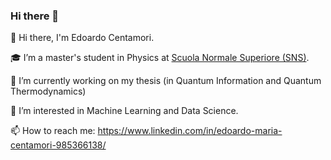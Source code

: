 ### Hi there 👋

👋 Hi there, I'm Edoardo Centamori.

🎓 I’m a master's student in Physics at [Scuola Normale Superiore (SNS)](https://www.sns.it/en).

🔭 I’m currently working on my thesis (in Quantum Information and Quantum Thermodynamics)

👀 I’m interested in Machine Learning and Data Science.

📫 How to reach me: https://www.linkedin.com/in/edoardo-maria-centamori-985366138/

<!--
**edoardocentamori/edoardocentamori** is a ✨ _special_ ✨ repository because its `README.md` (this file) appears on your GitHub profile.
-->
